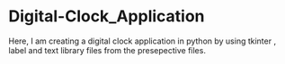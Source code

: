 # Digital-Clock_Application
Here, I am creating a digital clock application in python by using tkinter , label and text library files from the presepective files.
